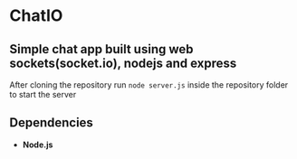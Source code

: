 # ChatIO

## Simple chat app built using web sockets(socket.io), nodejs and express

After cloning the repository run  `node server.js` inside the repository folder to start the server

## Dependencies

- **Node.js**